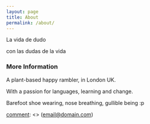 ```yaml
---
layout: page
title: About
permalink: /about/
---
```


La vida de dudo  

con las dudas de la vida

### More Information
A plant-based happy rambler, in London UK.

With a passion for languages, learning and change.

Barefoot shoe wearing, nose breathing, gullible being :p

[comment]: <> (### Contact me...)

[comment]: <> ([email@domain.com](mailto:email@domain.com))
